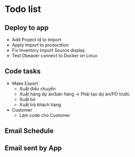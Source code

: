 # Todo list
## Deploy to app
- Add Project Id to Import
- Apply Import to producttion
- Fix Inventory Import Source display
- Test Dbeaver connect to Docker on Linux
## Code tasks
+ Make Export
    - Xuất điều chuyển
    - Xuất hàng dự án/bán hàng -> Phải tạo dự án/PO trước
    - Xuất bỏ
    - Xuất trả khách hàng
+ Customer
    - Làm code cho Customer
## Email Schedule
## Email sent by App